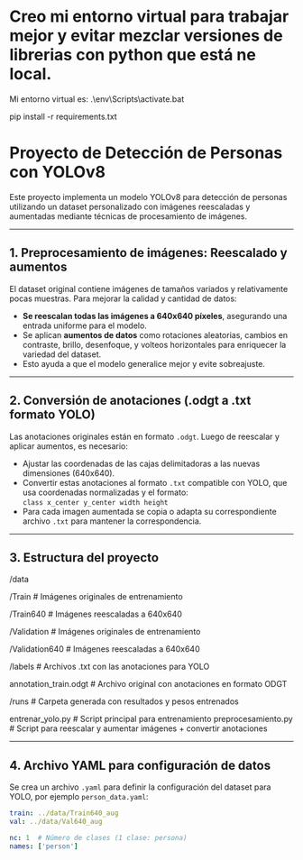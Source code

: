 # Creo mi entorno virtual para trabajar mejor y evitar mezclar versiones de librerias con python que está ne local. 

Mi entorno virtual es: .\env\Scripts\activate.bat

pip install -r requirements.txt


# Proyecto de Detección de Personas con YOLOv8

Este proyecto implementa un modelo YOLOv8 para detección de personas utilizando un dataset personalizado con imágenes reescaladas y aumentadas mediante técnicas de procesamiento de imágenes.

---

## 1. Preprocesamiento de imágenes: Reescalado y aumentos

El dataset original contiene imágenes de tamaños variados y relativamente pocas muestras. Para mejorar la calidad y cantidad de datos:

- **Se reescalan todas las imágenes a 640x640 píxeles**, asegurando una entrada uniforme para el modelo.
- Se aplican **aumentos de datos** como rotaciones aleatorias, cambios en contraste, brillo, desenfoque, y volteos horizontales para enriquecer la variedad del dataset.
- Esto ayuda a que el modelo generalice mejor y evite sobreajuste.

---

## 2. Conversión de anotaciones (.odgt a .txt formato YOLO)

Las anotaciones originales están en formato `.odgt`. Luego de reescalar y aplicar aumentos, es necesario:

- Ajustar las coordenadas de las cajas delimitadoras a las nuevas dimensiones (640x640).
- Convertir estas anotaciones al formato `.txt` compatible con YOLO, que usa coordenadas normalizadas y el formato:  
  `class x_center y_center width height`
- Para cada imagen aumentada se copia o adapta su correspondiente archivo `.txt` para mantener la correspondencia.

---

## 3. Estructura del proyecto

/data

/Train # Imágenes originales de entrenamiento

/Train640 # Imágenes reescaladas a 640x640

/Validation # Imágenes originales de entrenamiento

/Validation640 # Imágenes reescaladas a 640x640

/labels # Archivos .txt con las anotaciones para YOLO

annotation_train.odgt # Archivo original con anotaciones en formato ODGT

/runs # Carpeta generada con resultados y pesos entrenados

entrenar_yolo.py # Script principal para entrenamiento
preprocesamiento.py # Script para reescalar y aumentar imágenes + convertir anotaciones

---

## 4. Archivo YAML para configuración de datos

Se crea un archivo `.yaml` para definir la configuración del dataset para YOLO, por ejemplo `person_data.yaml`:

```yaml
train: ../data/Train640_aug
val: ../data/Val640_aug

nc: 1  # Número de clases (1 clase: persona)
names: ['person']